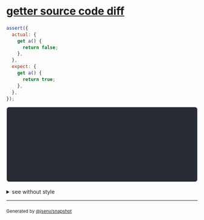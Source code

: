 # [getter source code diff](../../property_descriptor.test.js#L145)

```js
assert({
  actual: {
    get a() {
      return false;
    },
  },
  expect: {
    get a() {
      return true;
    },
  },
});
```

![img](throw.svg)

<details>
  <summary>see without style</summary>

```console
AssertionError: actual and expect are different

actual: {
  get a() {
    [source code],
  },
}
expect: {
  get a() {
    [source code],
  },
}
```

</details>


---

<sub>
  Generated by <a href="https://github.com/jsenv/core/tree/main/packages/tooling/snapshot">@jsenv/snapshot</a>
</sub>
